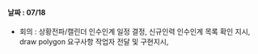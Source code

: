 
#### 날짜 : 07/18

- 회의 : 상황전파/캘린더 인수인계 일정 결정, 신규인력 인수인계 목록 확인 지시, draw polygon 요구사항 작업자 전달 및 구현지시,   